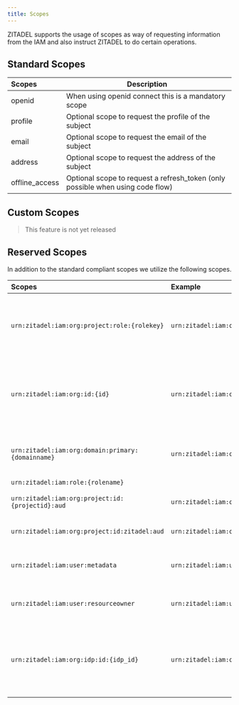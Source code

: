 ```yaml
---
title: Scopes
---
```


ZITADEL supports the usage of scopes as way of requesting information from the IAM and also instruct ZITADEL to do certain operations.

## Standard Scopes

| Scopes         | Description                                                                    |
| :------------- | ------------------------------------------------------------------------------ |
| openid         | When using openid connect this is a mandatory scope                            |
| profile        | Optional scope to request the profile of the subject                           |
| email          | Optional scope to request the email of the subject                             |
| address        | Optional scope to request the address of the subject                           |
| offline_access | Optional scope to request a refresh_token (only possible when using code flow) |

## Custom Scopes

> This feature is not yet released

## Reserved Scopes

In addition to the standard compliant scopes we utilize the following scopes.

| Scopes                                            | Example                                                | Description                                                                                                                                                                                                                                                           |
|:--------------------------------------------------|:-------------------------------------------------------|-----------------------------------------------------------------------------------------------------------------------------------------------------------------------------------------------------------------------------------------------------------------------|
| `urn:zitadel:iam:org:project:role:{rolekey}`      | `urn:zitadel:iam:org:project:role:user`                | By using this scope a client can request the claim urn:zitadel:iam:roles to be asserted when possible. As an alternative approach you can enable all roles to be asserted from the [project](../../guides/manage/console/roles#authorizations) a client belongs to.               |
| `urn:zitadel:iam:org:id:{id}`                     | `urn:zitadel:iam:org:id:178204173316174381`            | When requesting this scope **ZITADEL** will enforce that the user is a member of the selected organization. If the organization does not exist a failure is displayed. It will assert the `urn:zitadel:iam:user:resourceowner` claims.                                |
| `urn:zitadel:iam:org:domain:primary:{domainname}` | `urn:zitadel:iam:org:domain:primary:acme.ch`           | When requesting this scope **ZITADEL** will enforce that the user is a member of the selected organization. If the organization does not exist a failure is displayed                                                                                                 |
| `urn:zitadel:iam:role:{rolename}`                 |                                                        |                                                                                                                                                                                                                                                                       |
| `urn:zitadel:iam:org:project:id:{projectid}:aud`  | `urn:zitadel:iam:org:project:id:69234237810729019:aud` | By adding this scope, the requested projectid will be added to the audience of the access token                                                                                                                                                                       |
| `urn:zitadel:iam:org:project:id:zitadel:aud`      | `urn:zitadel:iam:org:project:id:zitadel:aud`           | By adding this scope, the ZITADEL project ID will be added to the audience of the access token                                                                                                                                                                        |
| `urn:zitadel:iam:user:metadata`                   | `urn:zitadel:iam:user:metadata`                        | By adding this scope, the metadata of the user will be included in the token. The values are base64 encoded.                                                                                                                                                          |
| `urn:zitadel:iam:user:resourceowner`              | `urn:zitadel:iam:user:resourceowner`                   | By adding this scope, the resourceowner (id, name, primary_domain) of the user will be included in the token.                                                                                                                                                         |
| `urn:zitadel:iam:org:idp:id:{idp_id}`             | `urn:zitadel:iam:org:idp:id:76625965177954913`         | By adding this scope the user will directly be redirected to the identity provider to authenticate. Make sure you also send the primary domain scope if a custom login policy is configured. Otherwise the system will not be able to identify the identity provider. |
